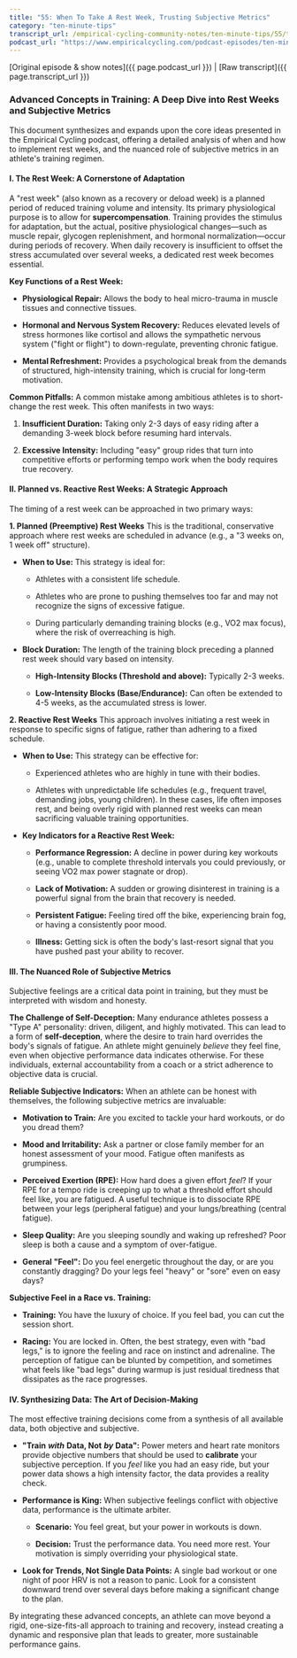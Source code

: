 ```yaml
---
title: "55: When To Take A Rest Week, Trusting Subjective Metrics"
category: "ten-minute-tips"
transcript_url: /empirical-cycling-community-notes/ten-minute-tips/55/tmt55 when to take a rest week and subjective metrics (transcribed on 07-Aug-2025 11-04-13).txt
podcast_url: "https://www.empiricalcycling.com/podcast-episodes/ten-minute-tips-55-when-to-take-a-rest-week-trusting-subjective-metrics"
---
```


[Original episode & show notes]({{ page.podcast_url }})   \|   [Raw transcript]({{ page.transcript_url }})


### Advanced Concepts in Training: A Deep Dive into Rest Weeks and Subjective Metrics

This document synthesizes and expands upon the core ideas presented in the Empirical Cycling podcast, offering a detailed analysis of when and how to implement rest weeks, and the nuanced role of subjective metrics in an athlete's training regimen.

#### **I. The Rest Week: A Cornerstone of Adaptation**

A "rest week" (also known as a recovery or deload week) is a planned period of reduced training volume and intensity. Its primary physiological purpose is to allow for **supercompensation**. Training provides the stimulus for adaptation, but the actual, positive physiological changes—such as muscle repair, glycogen replenishment, and hormonal normalization—occur during periods of recovery. When daily recovery is insufficient to offset the stress accumulated over several weeks, a dedicated rest week becomes essential.

**Key Functions of a Rest Week:**

-   **Physiological Repair:** Allows the body to heal micro-trauma in muscle tissues and connective tissues.
    
-   **Hormonal and Nervous System Recovery:** Reduces elevated levels of stress hormones like cortisol and allows the sympathetic nervous system ("fight or flight") to down-regulate, preventing chronic fatigue.
    
-   **Mental Refreshment:** Provides a psychological break from the demands of structured, high-intensity training, which is crucial for long-term motivation.
    

**Common Pitfalls:** A common mistake among ambitious athletes is to short-change the rest week. This often manifests in two ways:

1.  **Insufficient Duration:** Taking only 2-3 days of easy riding after a demanding 3-week block before resuming hard intervals.
    
2.  **Excessive Intensity:** Including "easy" group rides that turn into competitive efforts or performing tempo work when the body requires true recovery.
    

#### **II. Planned vs. Reactive Rest Weeks: A Strategic Approach**

The timing of a rest week can be approached in two primary ways:

**1. Planned (Preemptive) Rest Weeks** This is the traditional, conservative approach where rest weeks are scheduled in advance (e.g., a "3 weeks on, 1 week off" structure).

-   **When to Use:** This strategy is ideal for:
    
    -   Athletes with a consistent life schedule.
        
    -   Athletes who are prone to pushing themselves too far and may not recognize the signs of excessive fatigue.
        
    -   During particularly demanding training blocks (e.g., VO2 max focus), where the risk of overreaching is high.
        
-   **Block Duration:** The length of the training block preceding a planned rest week should vary based on intensity.
    
    -   **High-Intensity Blocks (Threshold and above):** Typically 2-3 weeks.
        
    -   **Low-Intensity Blocks (Base/Endurance):** Can often be extended to 4-5 weeks, as the accumulated stress is lower.
        

**2. Reactive Rest Weeks** This approach involves initiating a rest week in response to specific signs of fatigue, rather than adhering to a fixed schedule.

-   **When to Use:** This strategy can be effective for:
    
    -   Experienced athletes who are highly in tune with their bodies.
        
    -   Athletes with unpredictable life schedules (e.g., frequent travel, demanding jobs, young children). In these cases, life often imposes rest, and being overly rigid with planned rest weeks can mean sacrificing valuable training opportunities.
        
-   **Key Indicators for a Reactive Rest Week:**
    
    -   **Performance Regression:** A decline in power during key workouts (e.g., unable to complete threshold intervals you could previously, or seeing VO2 max power stagnate or drop).
        
    -   **Lack of Motivation:** A sudden or growing disinterest in training is a powerful signal from the brain that recovery is needed.
        
    -   **Persistent Fatigue:** Feeling tired off the bike, experiencing brain fog, or having a consistently poor mood.
        
    -   **Illness:** Getting sick is often the body's last-resort signal that you have pushed past your ability to recover.
        

#### **III. The Nuanced Role of Subjective Metrics**

Subjective feelings are a critical data point in training, but they must be interpreted with wisdom and honesty.

**The Challenge of Self-Deception:** Many endurance athletes possess a "Type A" personality: driven, diligent, and highly motivated. This can lead to a form of **self-deception**, where the desire to train hard overrides the body's signals of fatigue. An athlete might genuinely _believe_ they feel fine, even when objective performance data indicates otherwise. For these individuals, external accountability from a coach or a strict adherence to objective data is crucial.

**Reliable Subjective Indicators:** When an athlete can be honest with themselves, the following subjective metrics are invaluable:

-   **Motivation to Train:** Are you excited to tackle your hard workouts, or do you dread them?
    
-   **Mood and Irritability:** Ask a partner or close family member for an honest assessment of your mood. Fatigue often manifests as grumpiness.
    
-   **Perceived Exertion (RPE):** How hard does a given effort _feel_? If your RPE for a tempo ride is creeping up to what a threshold effort should feel like, you are fatigued. A useful technique is to dissociate RPE between your legs (peripheral fatigue) and your lungs/breathing (central fatigue).
    
-   **Sleep Quality:** Are you sleeping soundly and waking up refreshed? Poor sleep is both a cause and a symptom of over-fatigue.
    
-   **General "Feel":** Do you feel energetic throughout the day, or are you constantly dragging? Do your legs feel "heavy" or "sore" even on easy days?
    

**Subjective Feel in a Race vs. Training:**

-   **Training:** You have the luxury of choice. If you feel bad, you can cut the session short.
    
-   **Racing:** You are locked in. Often, the best strategy, even with "bad legs," is to ignore the feeling and race on instinct and adrenaline. The perception of fatigue can be blunted by competition, and sometimes what feels like "bad legs" during warmup is just residual tiredness that dissipates as the race progresses.
    

#### **IV. Synthesizing Data: The Art of Decision-Making**

The most effective training decisions come from a synthesis of all available data, both objective and subjective.

-   **"Train** _**with**_ **Data, Not** _**by**_ **Data":** Power meters and heart rate monitors provide objective numbers that should be used to **calibrate** your subjective perception. If you _feel_ like you had an easy ride, but your power data shows a high intensity factor, the data provides a reality check.
    
-   **Performance is King:** When subjective feelings conflict with objective data, performance is the ultimate arbiter.
    
    -   **Scenario:** You feel great, but your power in workouts is down.
        
    -   **Decision:** Trust the performance data. You need more rest. Your motivation is simply overriding your physiological state.
        
-   **Look for Trends, Not Single Data Points:** A single bad workout or one night of poor HRV is not a reason to panic. Look for a consistent downward trend over several days before making a significant change to the plan.
    

By integrating these advanced concepts, an athlete can move beyond a rigid, one-size-fits-all approach to training and recovery, instead creating a dynamic and responsive plan that leads to greater, more sustainable performance gains.